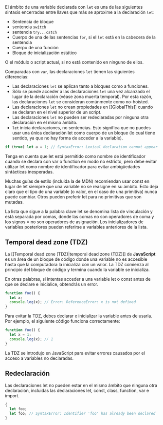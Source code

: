 El ámbito de una variable declarada con `let` es una de las siguientes sintaxis encerradas entre llaves que más se aproxime a la declaración `let`:

- Sentencia de bloque  
- sentencia `switch`  
- sentencia `try...catch`  
- Cuerpo de una de las sentencias `for`, si el `let` está en la cabecera de la sentencia  
- Cuerpo de una función  
- Bloque de inicialización estático

O el módulo o script actual, si no está contenido en ninguno de ellos.  
  
Comparadas con `var`, las declaraciones `let` tienen las siguientes diferencias:

- Las declaraciones `let` se aplican tanto a bloques como a funciones.
- Sólo se puede acceder a las declaraciones `let` una vez alcanzado el lugar de la declaración (véase zona muerta temporal). Por esta razón, las declaraciones `let` se consideran comúnmente como no-hoisted.
- Las declaraciones `let` no crean propiedades en [[GlobalThis]] cuando se declaran en el nivel superior de un script.
- Las declaraciones `let` no pueden ser redeclaradas por ninguna otra declaración en el mismo ámbito.
- `let` inicia declaraciones, no sentencias. Esto significa que no puedes usar una única declaración let como cuerpo de un bloque (lo cual tiene sentido, ya que no hay forma de acceder a la variable).

```js
if (true) let a = 1; // SyntaxError: Lexical declaration cannot appear in a single-statement context
```

Tenga en cuenta que let está permitido como nombre de identificador cuando se declara con var o function en modo no estricto, pero debe evitar utilizar let como nombre de identificador para evitar ambigüedades sintácticas inesperadas.  
  
Muchas guías de estilo (incluida la de MDN) recomiendan usar const en lugar de let siempre que una variable no se reasigne en su ámbito. Esto deja claro que el tipo de una variable (o valor, en el caso de una primitiva) nunca puede cambiar. Otros pueden preferir let para no primitivas que son mutadas.  
  
La lista que sigue a la palabra clave let se denomina lista de vinculación y está separada por comas, donde las comas no son operadores de coma y los signos = no son operadores de asignación. Los inicializadores de variables posteriores pueden referirse a variables anteriores de la lista.

## Temporal dead zone (TDZ)

La [[Temporal dead zone (TDZ)|temporal dead zone (TDZ)]] de **JavaScript** es un área de un bloque de código donde una variable no es accesible hasta que la computadora la inicializa con un valor. La TDZ comienza al principio del bloque de código y termina cuando la variable se inicializa.

En otras palabras, si intentas acceder a una variable let o const antes de que se declare e inicialice, obtendrás un error.

```js
function foo() {
  let x;
  console.log(x); // Error: ReferenceError: x is not defined
}
```

Para evitar la TDZ, debes declarar e inicializar la variable antes de usarla. Por ejemplo, el siguiente código funciona correctamente:

```js
function foo() {
  let x = 1;
  console.log(x); // 1
}
```

La TDZ se introdujo en JavaScript para evitar errores causados por el acceso a variables no declaradas.

## Redeclaración

Las declaraciones let no pueden estar en el mismo ámbito que ninguna otra declaración, incluidas las declaraciones let, const, class, function, var e import.

```js
{
  let foo;
  let foo; // SyntaxError: Identifier 'foo' has already been declared
}
```
